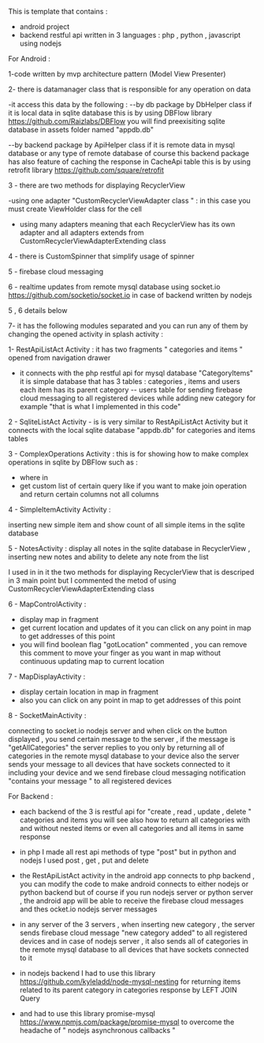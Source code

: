 ﻿This is template that contains :
- android project 
- backend restful api written in 3 languages : php , python , javascript using nodejs 

For Android :

1-code written by mvp architecture pattern (Model View Presenter) 

2- there is datamanager class that is responsible for any operation on data 

-it access this data by the following :
--by db package by DbHelper class if it is local data in sqlite database 
this is by using DBFlow library
https://github.com/Raizlabs/DBFlow
you will find preexisiting sqlite database in assets folder named "appdb.db" 

--by  backend package by ApiHelper class if it is remote data in mysql database or any type of remote database of course
this backend package has also feature of caching the response in CacheApi table
this is by using retrofit library
https://github.com/square/retrofit

3 - there are two methods for displaying RecyclerView

-using one adapter "CustomRecyclerViewAdapter class " :
in this case you must create ViewHolder class for the cell 

- using many adapters meaning that each RecyclerView has its own adapter 
and all adapters extends from CustomRecyclerViewAdapterExtending class

4 - there is CustomSpinner that simplify usage of spinner

5 - firebase cloud messaging 

6 - realtime updates from remote mysql database using socket.io 
https://github.com/socketio/socket.io 
in case of backend written by nodejs

5 , 6 details below

7- it has the following modules separated and you can run any of them by changing the opened activity in splash activity :

1- RestApiListAct Activity : it has two fragments " categories and items " opened from navigation drawer
- it connects with the php restful api for  mysql database "CategoryItems" 
it is simple database that has 3 tables : categories , items and  users
each item has its parent category 
-- users table for sending firebase cloud messaging to all registered devices 
while adding new category for example "that is what I implemented in this code"

2 - SqliteListAct Activity - is is very similar to RestApiListAct Activity but it connects with the local sqlite database "appdb.db"
for categories and items tables

3 - ComplexOperations Activity : this is for showing how to make complex operations in sqlite by DBFlow
such as : 
- where in  
- get custom list of certain query like if you want to make join operation and return certain columns not all columns

4 - SimpleItemActivity Activity :

inserting new simple item and show count of all simple items in the sqlite database

5 - NotesActivity : display all notes in the sqlite database  in RecyclerView , inserting new notes  and ability to delete any note from the list

I used in in it the two methods for displaying RecyclerView that  is descriped in 3 main point 
but I commented the metod of using CustomRecyclerViewAdapterExtending class

6 - MapControlActivity : 

- display map in fragment 
- get current location and updates of it
you can click on any point in map to get addresses of this point
- you will find boolean flag "gotLocation" commented , you can remove this comment to move your finger 
as you want in map without continuous updating map to current location

7 - MapDisplayActivity :

- display certain location in map in fragment 
- also you can click on any point in map to get addresses of this point

8 - SocketMainActivity :

connecting to socket.io nodejs server and when click on the button displayed , you send certain message to the server
 , if the message is "getAllCategories"  the server replies to you only 
 by returning all of categories in the remote mysql database to your device
 also the server sends your message to all devices that have sockets connected to it including your device
 and we send firebase cloud messaging notification "contains your message " to all registered devices 



For Backend :

- each backend of the 3 is restful api for "create , read , update , delete " categories and items 
you will see also how to return all categories with and without nested items or even all categories and all items in same response

- in php I made all rest api methods of type "post" but in python and nodejs
I used post , get , put and delete

- the RestApiListAct activity in the android app connects to php backend , you can modify the code to make android connects to either nodejs or python backend
but of course if you run nodejs server or python server , the android app will be able to receive 
the firebase cloud messages and thes ocket.io nodejs server messages

- in any server of the 3 servers , when inserting new category , the server sends firebase cloud message "new category added" to all registered devices
and in case of nodejs server , it also sends all of categories in the remote mysql database to all devices that have sockets connected to it 


- in nodejs backend
I had to use this library
https://github.com/kyleladd/node-mysql-nesting
for returning items related to its parent category in categories response by LEFT JOIN Query

- and had to use  this library
promise-mysql
https://www.npmjs.com/package/promise-mysql
to overcome the headache of " nodejs asynchronous callbacks "

  